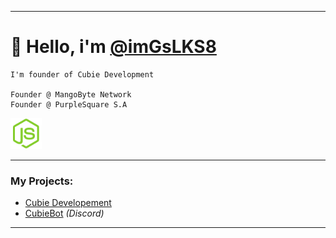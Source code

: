 <hr>

# 👋 Hello, i'm [@imGsLKS8](https://github.com/imgslks8)

```
I'm founder of Cubie Development

Founder @ MangoByte Network 
Founder @ PurpleSquare S.A
```

<img src="node-js-1174925.png" width=50 height=50>

<hr> 

### My Projects:

* [Cubie Developement](https://cubie.ml)
* [CubieBot](https://bot.cubie.ml) *(Discord)*

<hr>
